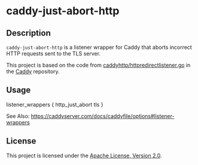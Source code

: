 # caddy-just-abort-http


## Description

`caddy-just-abort-http` is a listener wrapper for Caddy that aborts incorrect HTTP requests sent to the TLS server.

This project is based on the code from [caddyhttp/httpredirectlistener.go](https://github.com/caddyserver/caddy/blob/v2.7.6/modules/caddyhttp/httpredirectlistener.go) in the [Caddy](https://github.com/caddyserver/caddy) repository.

## Usage

listener_wrappers {
	http_just_abort
	tls
}

See Also: https://caddyserver.com/docs/caddyfile/options#listener-wrappers

## License

This project is licensed under the [Apache License, Version 2.0](LICENSE).
